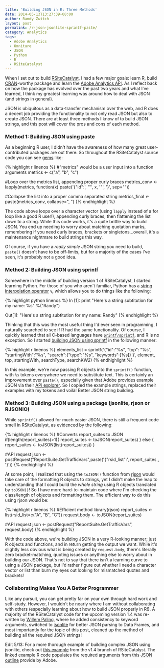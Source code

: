 ```yaml
---
title: 'Building JSON in R: Three Methods'
date: 2014-05-13T13:27:39+00:00
author: Randy Zwitch
layout: post
permalink: /r-json-jsonlite-sprintf-paste/
category: Analytics
tags:
  - Adobe Analytics
  - Omniture
  - JSON
  - Python
  - R
  - RSiteCatalyst
---
```

When I set out to build [RSiteCatalyst](https://github.com/randyzwitch/RSiteCatalyst), I had a few major goals: learn R, build [CRAN](http://cran.r-project.org/web/packages/RSiteCatalyst/index.html)-worthy package and learn the [Adobe Analytics API](https://marketing.adobe.com/developer/en_US/documentation). As I reflect back on how the package has evolved over the past two years and what I've learned, I think my greatest learning was around how to deal with JSON (and strings in general).  

JSON is ubiquitous as a data-transfer mechanism over the web, and R does a decent job providing the functionality to not only read JSON but also to create JSON. There are at least three methods I know of to build JSON strings, and this post will cover the pros and cons of each method.

### Method 1: Building JSON using paste

As a beginning R user, I didn't have the awareness of how many great user-contributed packages are out there. So throughout the RSiteCatalyst source code you can see [gems](https://github.com/randyzwitch/RSiteCatalyst/blob/master/R/QueueOvertime.R#L75-78) like:

{% highlight r linenos %}
#"metrics" would be a user input into a function arguments
metrics <- c("a", "b", "c")

#Loop over the metrics list, appending proper curly braces
metrics_conv <- lapply(metrics, function(x) paste('{"id":', '"', x, '"', '}', sep=""))

#Collapse the list into a proper comma separated string
metrics_final <- paste(metrics_conv, collapse=", ")
{% endhighlight %}

The code above loops over a character vector (using `lapply` instead of a for loop like a good R user!), appending curly braces, then flattening the list down to a string. While this code works, it's a quite brittle way to build JSON. You end up needing to worry about matching quotation marks, remembering if you need curly braces, brackets or singletons...overall, it's a maintenance nightmare to build strings this way.

Of course, if you have a _really simple_ JSON string you need to build, `paste()` doesn't have to be off-limits, but for a majority of the cases I've seen, it's probably not a good idea.

### Method 2: Building JSON using sprintf

Somewhere in the middle of building version 1 of RSiteCatalyst, I started learning Python. For those of you who aren't familiar, Python has a [string interpolation operator](https://docs.python.org/2/library/stdtypes.html#string-formatting) `%`, which allows you to do things like the following:

{% highlight python linenos %}
In [1]: print "Here's a string subtitution for my name: %s" %("Randy")

Out[1]: "Here's a string subtitution for my name: Randy"
{% endhighlight %}

Thinking that this was the most useful thing I'd ever seen in programming, I naturally searched to see if R had the same functionality. Of course, I quickly learned that all C-based languages have [`printf/sprintf`](http://en.wikipedia.org/wiki/Printf_format_string), and R is no exception. So I started [building JSON using sprintf](https://github.com/randyzwitch/RSiteCatalyst/blob/master/R/QueueTrended.R#L115-119) in the following manner:

{% highlight r linenos %}
elements_list = sprintf('{"id":"%s",
                          "top": "%s",
                          "startingWith":"%s",
                          "search":{"type":"%s", "keywords":[%s]}
                          }', element, top, startingWith, searchType, searchKW2)
{% endhighlight %}

In this example, we're now passing R objects into the `sprintf()` function, with `%s` tokens everywhere we need to substitute text. This is certainly an improvement over `paste()`, especially given that Adobe provides example JSON via their [API explorer](https://marketing.adobe.com/developer/en_US/get-started/api-explorer). So I copied the example strings, replaced their examples with my tokens and voilà! Better JSON string building.

### Method 3: Building JSON using a package (jsonlite, rjson or RJSONIO)

While `sprintf()` allowed for much easier JSON, there is still a frequent code smell in RSiteCatalyst, as evidenced by the [following](https://github.com/randyzwitch/RSiteCatalyst/blob/master/R/GetTrafficVars.R#L31-39):

{% highlight r linenos %}
#Converts report_suites to JSON
if(length(report_suites)>1){
  report_suites <- toJSON(report_suites)
} else {
  report_suites <- toJSON(list(report_suites))
}

#API request
json <- postRequest("ReportSuite.GetTrafficVars",paste('{"rsid_list":', report_suites , '}'))
{% endhighlight %}

At some point, I realized that using the `toJSON()` function from [rjson](http://cran.r-project.org/web/packages/rjson/index.html) would take care of the formatting R objects to strings, yet I didn't make the leap to understanding that I could build the _whole string_ using R objects translated by `toJSON()`! So I have more hard-to-maintain code where I'm checking the class/length of objects and formatting them. The efficient way to do this using rjson would be:

{% highlight r linenos %}
#Efficient method
library(rjson)
report_suites <- list(rsid_list=c("A", "B", "C"))
request.body <- toJSON(report_suites)

#API request
json <- postRequest("ReportSuite.GetTrafficVars", request.body)
{% endhighlight %}

With the code above, we're building JSON in a very R-looking manner; just R objects and functions, and in return getting the output we want. While it's slightly less obvious what is being created by `request.body`, there's literally zero bracket-matching, quoting issues or anything else to worry about in building our JSON. That's not to say that there isn't a learning curve to using a JSON package, but I'd rather figure out whether I need a character vector or list than burn my eyes out looking for mismatched quotes and brackets!

### Collaborating Makes You A Better Programmer

Like any pursuit, you can get pretty far on your own through hard work and self-study. However, I wouldn't be nearly where I am without collaborating with others (especially learning about how to build JSON properly in R!). A majority of the RSiteCatalyst code for the upcoming version 1.4 was re-written by <a href="https://github.com/WillemPaling" title="Willem Paling GitHub" target="_blank">Willem Paling</a>, where he added consistency to keyword arguments, switched to <a href="http://cran.r-project.org/web/packages/jsonlite/index.html" title="jsonlite CRAN" target="_blank">jsonlite</a> for better JSON parsing to Data Frames, and most importantly for the topic of this post, cleaned up the method of building all the required JSON strings!

Edit 5/13: For a more thorough example of building complex JSON using jsonlite, check out <a href="https://github.com/randyzwitch/RSiteCatalyst/blob/version_1_4/R/QueueRanked.R#L67-114" title="Complex R jsonlite example" target="_blank">this example</a> from the v1.4 branch of RSiteCatalyst. The linked example R code populates the required arguments from this <a href="https://gist.github.com/randyzwitch/762343d5e8d8501af522" title="Example JSON call from Adobe API Explorer" target="_blank">JSON outline</a> provide by Adobe.
